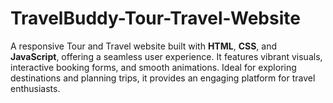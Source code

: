 # TravelBuddy-Tour-Travel-Website
A responsive Tour and Travel website built with **HTML**, **CSS**, and **JavaScript**, offering a seamless user experience. It features vibrant visuals, interactive booking forms, and smooth animations. Ideal for exploring destinations and planning trips, it provides an engaging platform for travel enthusiasts.
